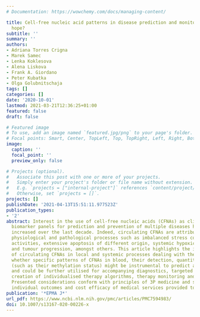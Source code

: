 ```yaml
---
# Documentation: https://wowchemy.com/docs/managing-content/

title: Cell-free nucleic acid patterns in disease prediction and monitoring—hype or
  hope?
subtitle: ''
summary: ''
authors:
- Adriana Torres Crigna
- Marek Samec
- Lenka Koklesova
- Alena Liskova
- Frank A. Giordano
- Peter Kubatka
- Olga Golubnitschaja
tags: []
categories: []
date: '2020-10-01'
lastmod: 2021-03-21T12:36:25+01:00
featured: false
draft: false

# Featured image
# To use, add an image named `featured.jpg/png` to your page's folder.
# Focal points: Smart, Center, TopLeft, Top, TopRight, Left, Right, BottomLeft, Bottom, BottomRight.
image:
  caption: ''
  focal_point: ''
  preview_only: false

# Projects (optional).
#   Associate this post with one or more of your projects.
#   Simply enter your project's folder or file name without extension.
#   E.g. `projects = ["internal-project"]` references `content/project/deep-learning/index.md`.
#   Otherwise, set `projects = []`.
projects: []
publishDate: '2021-04-13T15:51:11.977523Z'
publication_types:
- '2'
abstract: Interest in the use of cell-free nucleic acids (CFNAs) as clinical non-invasive
  biomarker panels for prediction and prevention of multiple diseases has greatly
  increased over the last decade. Indeed, circulating CFNAs are attributable to many
  physiological and pathological processes such as imbalanced stress conditions, physical
  activities, extensive apoptosis of different origin, systemic hypoxic-ischemic events
  and tumour progression, amongst others. This article highlights the involvement
  of circulating CFNAs in local and systemic processes dealing with the question,
  whether specific patterns of CFNAs in blood, their detection, quantity and quality
  (such as their methylation status) might be instrumental to predict a disease development/progression
  and could be further utilised for accompanying diagnostics, targeted prevention,
  creation of individualised therapy algorithms, therapy monitoring and prognosis.
  Presented considerations conform with principles of 3P medicine and serve for improving
  individual outcomes and cost efficacy of medical services provided to the population.
publication: '*EPMA J*'
url_pdf: https://www.ncbi.nlm.nih.gov/pmc/articles/PMC7594983/
doi: 10.1007/s13167-020-00226-x
---
```

